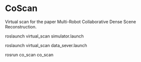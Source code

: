 # CoScan
Virtual scan for the paper Multi-Robot Collaborative Dense Scene Reconstruction.

roslaunch virtual_scan simulator.launch

roslaunch virtual_scan data_sever.launch

rosrun co_scan co_scan
